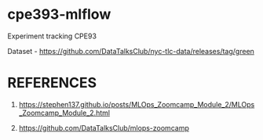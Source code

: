 # cpe393-mlflow
Experiment tracking CPE93

Dataset - https://github.com/DataTalksClub/nyc-tlc-data/releases/tag/green

# REFERENCES

1. https://stephen137.github.io/posts/MLOps_Zoomcamp_Module_2/MLOps_Zoomcamp_Module_2.html

2. https://github.com/DataTalksClub/mlops-zoomcamp

